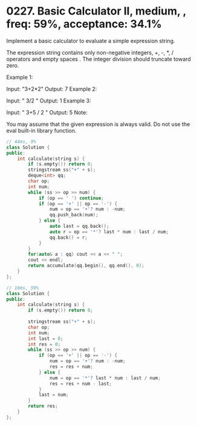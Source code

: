 # 0227. Basic Calculator II, medium, , freq: 59%, acceptance: 34.1%

Implement a basic calculator to evaluate a simple expression string.

The expression string contains only non-negative integers, +, -, *, / operators and empty spaces . The integer division should truncate toward zero.

Example 1:

Input: "3+2*2"
Output: 7
Example 2:

Input: " 3/2 "
Output: 1
Example 3:

Input: " 3+5 / 2 "
Output: 5
Note:

You may assume that the given expression is always valid.
Do not use the eval built-in library function.

```c++
// 44ms, 9%
class Solution {
public:
    int calculate(string s) {
        if (s.empty()) return 0;
        stringstream ss("+" + s);
        deque<int> qq;
        char op;
        int num;
        while (ss >> op >> num) {
            if (op == ' ') continue;
            if (op == '+' || op == '-') {
                num = op == '+'? num : -num;
                qq.push_back(num);
            } else {
                auto last = qq.back();
                auto r = op == '*'? last * num : last / num;
                qq.back() = r;
            }
        }
        for(auto& a : qq) cout << a << " ";
        cout << endl;
        return accumulate(qq.begin(), qq.end(), 0);
    }
};

// 16ms, 59%
class Solution {
public:
    int calculate(string s) {
        if (s.empty()) return 0;
        
        stringstream ss("+" + s);
        char op;
        int num;
        int last = 0;
        int res = 0;
        while (ss >> op >> num) {
            if (op == '+' || op == '-') {
                num = op == '+'? num : -num;
                res = res + num;
            } else {
                num = op == '*'? last * num : last / num;
                res = res + num - last;
            }
            last = num;
        }
        return res;
    }
};
```
